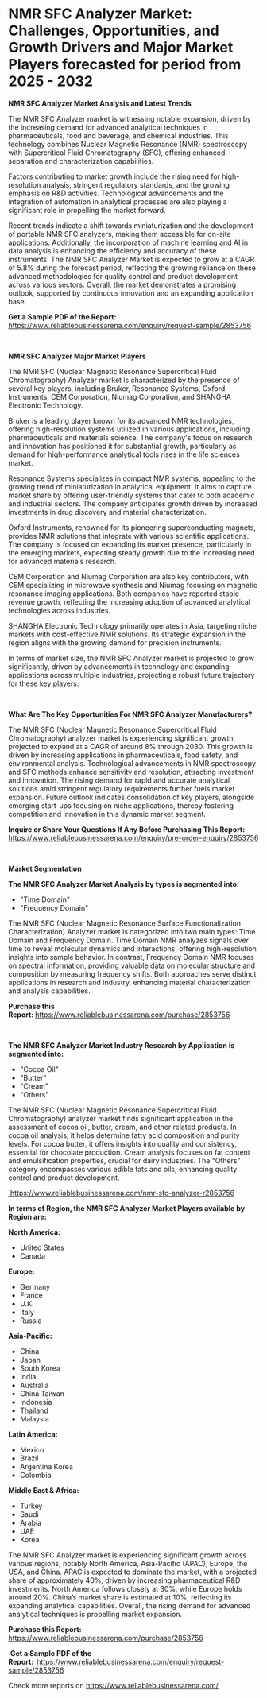 <p><h1>NMR SFC Analyzer Market: Challenges, Opportunities, and Growth Drivers and Major Market Players forecasted for period from 2025 - 2032</h1></p><p><strong>NMR SFC Analyzer Market Analysis and Latest Trends</strong></p>
<p><p>The NMR SFC Analyzer market is witnessing notable expansion, driven by the increasing demand for advanced analytical techniques in pharmaceuticals, food and beverage, and chemical industries. This technology combines Nuclear Magnetic Resonance (NMR) spectroscopy with Supercritical Fluid Chromatography (SFC), offering enhanced separation and characterization capabilities. </p><p>Factors contributing to market growth include the rising need for high-resolution analysis, stringent regulatory standards, and the growing emphasis on R&D activities. Technological advancements and the integration of automation in analytical processes are also playing a significant role in propelling the market forward.</p><p>Recent trends indicate a shift towards miniaturization and the development of portable NMR SFC analyzers, making them accessible for on-site applications. Additionally, the incorporation of machine learning and AI in data analysis is enhancing the efficiency and accuracy of these instruments. The NMR SFC Analyzer Market is expected to grow at a CAGR of 5.8% during the forecast period, reflecting the growing reliance on these advanced methodologies for quality control and product development across various sectors. Overall, the market demonstrates a promising outlook, supported by continuous innovation and an expanding application base.</p></p>
<p><strong>Get a Sample PDF of the Report:&nbsp;</strong> <a href="https://www.reliablebusinessarena.com/enquiry/request-sample/2853756?utm_campaign=2990&utm_medium=2&utm_source=Github&utm_content=ia&utm_term=12032025&utm_id=nmr-sfc-analyzer">https://www.reliablebusinessarena.com/enquiry/request-sample/2853756</a></p>
<p>&nbsp;</p>
<p><strong>NMR SFC Analyzer Major Market Players</strong></p>
<p><p>The NMR SFC (Nuclear Magnetic Resonance Supercritical Fluid Chromatography) Analyzer market is characterized by the presence of several key players, including Bruker, Resonance Systems, Oxford Instruments, CEM Corporation, Niumag Corporation, and SHANGHA Electronic Technology. </p><p>Bruker is a leading player known for its advanced NMR technologies, offering high-resolution systems utilized in various applications, including pharmaceuticals and materials science. The company's focus on research and innovation has positioned it for substantial growth, particularly as demand for high-performance analytical tools rises in the life sciences market.</p><p>Resonance Systems specializes in compact NMR systems, appealing to the growing trend of miniaturization in analytical equipment. It aims to capture market share by offering user-friendly systems that cater to both academic and industrial sectors. The company anticipates growth driven by increased investments in drug discovery and material characterization.</p><p>Oxford Instruments, renowned for its pioneering superconducting magnets, provides NMR solutions that integrate with various scientific applications. The company is focused on expanding its market presence, particularly in the emerging markets, expecting steady growth due to the increasing need for advanced materials research.</p><p>CEM Corporation and Niumag Corporation are also key contributors, with CEM specializing in microwave synthesis and Niumag focusing on magnetic resonance imaging applications. Both companies have reported stable revenue growth, reflecting the increasing adoption of advanced analytical technologies across industries.</p><p>SHANGHA Electronic Technology primarily operates in Asia, targeting niche markets with cost-effective NMR solutions. Its strategic expansion in the region aligns with the growing demand for precision instruments.</p><p>In terms of market size, the NMR SFC Analyzer market is projected to grow significantly, driven by advancements in technology and expanding applications across multiple industries, projecting a robust future trajectory for these key players.</p></p>
<p>&nbsp;</p>
<p><strong>What Are The Key Opportunities For NMR SFC Analyzer Manufacturers?</strong></p>
<p><p>The NMR SFC (Nuclear Magnetic Resonance Supercritical Fluid Chromatography) analyzer market is experiencing significant growth, projected to expand at a CAGR of around 8% through 2030. This growth is driven by increasing applications in pharmaceuticals, food safety, and environmental analysis. Technological advancements in NMR spectroscopy and SFC methods enhance sensitivity and resolution, attracting investment and innovation. The rising demand for rapid and accurate analytical solutions amid stringent regulatory requirements further fuels market expansion. Future outlook indicates consolidation of key players, alongside emerging start-ups focusing on niche applications, thereby fostering competition and innovation in this dynamic market segment.</p></p>
<p><strong>Inquire or Share Your Questions If Any Before Purchasing This Report:</strong> <a href="https://www.reliablebusinessarena.com/enquiry/pre-order-enquiry/2853756?utm_campaign=2990&utm_medium=2&utm_source=Github&utm_content=ia&utm_term=12032025&utm_id=nmr-sfc-analyzer">https://www.reliablebusinessarena.com/enquiry/pre-order-enquiry/2853756</a></p>
<p>&nbsp;</p>
<p><strong>Market Segmentation</strong></p>
<p><strong>The NMR SFC Analyzer Market Analysis by types is segmented into:</strong></p>
<p><ul><li>"Time Domain"</li><li>"Frequency Domain"</li></ul></p>
<p><p>The NMR SFC (Nuclear Magnetic Resonance Surface Functionalization Characterization) Analyzer market is categorized into two main types: Time Domain and Frequency Domain. Time Domain NMR analyzes signals over time to reveal molecular dynamics and interactions, offering high-resolution insights into sample behavior. In contrast, Frequency Domain NMR focuses on spectral information, providing valuable data on molecular structure and composition by measuring frequency shifts. Both approaches serve distinct applications in research and industry, enhancing material characterization and analysis capabilities.</p></p>
<p><strong>Purchase this Report:&nbsp;</strong><a href="https://www.reliablebusinessarena.com/purchase/2853756?utm_campaign=2990&utm_medium=2&utm_source=Github&utm_content=ia&utm_term=12032025&utm_id=nmr-sfc-analyzer">https://www.reliablebusinessarena.com/purchase/2853756</a></p>
<p>&nbsp;</p>
<p><strong>The NMR SFC Analyzer Market Industry Research by Application is segmented into:</strong></p>
<p><ul><li>"Cocoa Oil"</li><li>"Butter"</li><li>"Cream"</li><li>"Others"</li></ul></p>
<p><p>The NMR SFC (Nuclear Magnetic Resonance Supercritical Fluid Chromatography) analyzer market finds significant application in the assessment of cocoa oil, butter, cream, and other related products. In cocoa oil analysis, it helps determine fatty acid composition and purity levels. For cocoa butter, it offers insights into quality and consistency, essential for chocolate production. Cream analysis focuses on fat content and emulsification properties, crucial for dairy industries. The “Others” category encompasses various edible fats and oils, enhancing quality control and product development.</p></p>
<p><a href="https://www.reliablebusinessarena.com/nmr-sfc-analyzer-r2853756?utm_campaign=2990&utm_medium=2&utm_source=Github&utm_content=ia&utm_term=12032025&utm_id=nmr-sfc-analyzer">&nbsp;https://www.reliablebusinessarena.com/nmr-sfc-analyzer-r2853756</a></p>
<p><strong>In terms of Region, the NMR SFC Analyzer Market Players available by Region are:</strong></p>
<p>
    <p> <strong> North America: </strong>
        <ul>
            <li>United States</li>
            <li>Canada</li>
        </ul>
        </p> 
    <p> <strong> Europe: </strong>
        <ul>
            <li>Germany</li>
            <li>France</li>
            <li>U.K.</li>
            <li>Italy</li>
            <li>Russia</li>
        </ul>
        </p> 
    <p> <strong> Asia-Pacific: </strong>
        <ul>
            <li>China</li>
            <li>Japan</li>
            <li>South Korea</li>
            <li>India</li>
            <li>Australia</li>
            <li>China Taiwan</li>
            <li>Indonesia</li>
            <li>Thailand</li>
            <li>Malaysia</li>
        </ul>
        </p> 
    <p> <strong> Latin America: </strong>
        <ul>
            <li>Mexico</li>
            <li>Brazil</li>
            <li>Argentina Korea</li>
            <li>Colombia</li>
        </ul>
        </p> 
    <p> <strong> Middle East & Africa: </strong>
        <ul>
            <li>Turkey</li>
            <li>Saudi</li>
            <li>Arabia</li>
            <li>UAE</li>
            <li>Korea</li>
        </ul>
    </p>
    </p>
<p><p>The NMR SFC Analyzer market is experiencing significant growth across various regions, notably North America, Asia-Pacific (APAC), Europe, the USA, and China. APAC is expected to dominate the market, with a projected share of approximately 40%, driven by increasing pharmaceutical R&D investments. North America follows closely at 30%, while Europe holds around 20%. China’s market share is estimated at 10%, reflecting its expanding analytical capabilities. Overall, the rising demand for advanced analytical techniques is propelling market expansion.</p></p>
<p><strong>Purchase this Report: </strong><a href="https://www.reliablebusinessarena.com/purchase/2853756?utm_campaign=2990&utm_medium=2&utm_source=Github&utm_content=ia&utm_term=12032025&utm_id=nmr-sfc-analyzer">https://www.reliablebusinessarena.com/purchase/2853756</a></p>
<p>&nbsp;<strong>Get a Sample PDF of the Report:&nbsp;&nbsp;</strong><a href="https://www.reliablebusinessarena.com/enquiry/request-sample/2853756?utm_campaign=2990&utm_medium=2&utm_source=Github&utm_content=ia&utm_term=12032025&utm_id=nmr-sfc-analyzer">https://www.reliablebusinessarena.com/enquiry/request-sample/2853756</a></p>
<p><strong></strong></p>
<p>Check more reports on <a href="https://www.reliablebusinessarena.com/?utm_campaign=2990&utm_medium=2&utm_source=Github&utm_content=ia&utm_term=12032025&utm_id=nmr-sfc-analyzer">https://www.reliablebusinessarena.com/</a></p>